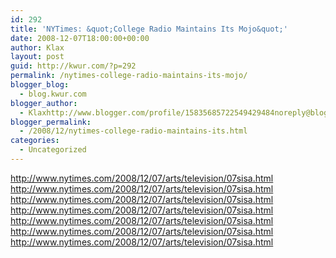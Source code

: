 ```yaml
---
id: 292
title: 'NYTimes: &quot;College Radio Maintains Its Mojo&quot;'
date: 2008-12-07T18:00:00+00:00
author: Klax
layout: post
guid: http://kwur.com/?p=292
permalink: /nytimes-college-radio-maintains-its-mojo/
blogger_blog:
  - blog.kwur.com
blogger_author:
  - Klaxhttp://www.blogger.com/profile/15835685722549429484noreply@blogger.com
blogger_permalink:
  - /2008/12/nytimes-college-radio-maintains-its.html
categories:
  - Uncategorized
---
```

<div class="pf-content">
  <p>
    <a href="http://www.nytimes.com/2008/12/07/arts/television/07sisa.html">http://www.nytimes.com/2008/12/07/arts/television/07sisa.html</a><br /><a href="http://www.nytimes.com/2008/12/07/arts/television/07sisa.html">http://www.nytimes.com/2008/12/07/arts/television/07sisa.html</a><br /><a href="http://www.nytimes.com/2008/12/07/arts/television/07sisa.html">http://www.nytimes.com/2008/12/07/arts/television/07sisa.html</a><br /><a href="http://www.nytimes.com/2008/12/07/arts/television/07sisa.html">http://www.nytimes.com/2008/12/07/arts/television/07sisa.html</a><br /><a href="http://www.nytimes.com/2008/12/07/arts/television/07sisa.html">http://www.nytimes.com/2008/12/07/arts/television/07sisa.html</a><br /><a href="http://www.nytimes.com/2008/12/07/arts/television/07sisa.html">http://www.nytimes.com/2008/12/07/arts/television/07sisa.html</a><br /><a href="http://www.nytimes.com/2008/12/07/arts/television/07sisa.html">http://www.nytimes.com/2008/12/07/arts/television/07sisa.html</a>
  </p>
</div>